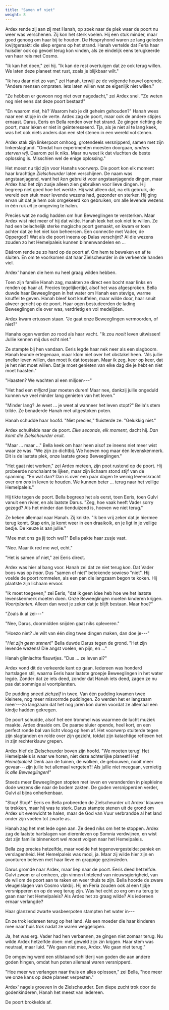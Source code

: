 ```yaml
---
title: "Samen of niet"
weight: 8
---
```


Ardex rende zij aan zij met Hanah, op zoek naar de plek waar de poort nu weer was verschenen. Zij kon het sterk voelen. Hij een stuk minder, maar goed genoeg om haar bij te houden. De Hespryhond waren ze lang geleden kwijtgeraakt: die sliep ergens op het strand. Hanah vertelde dat Feria haar huisdier ook op gevoel terug kon vinden, als ze eindelijk eens terugkeerde van haar reis met Cosmo.

"Ik kan het doen," zei hij. "Ik kan de rest overtuigen dat ze ook terug willen. We laten deze planeet met rust, zoals je blijkbaar wilt."

"Ik hou daar niet zo van," zei Hanah, terwijl ze de volgende heuvel oprende. "Andere mensen ompraten. Iets laten willen wat ze eigenlijk niet willen."

"Ze hebben er gewoon nog niet over nagedacht," zei Ardex snel. "Ze weten nog niet eens dat deze poort bestaat!"

"En waarom niet, hè? Waarom heb je dit geheim gehouden?" Hanah wees naar een stipje in de verte. Ardex zag de poort, maar ook de andere stipjes ernaast. Darus, Eeris en Bella renden over het strand. Ze gingen richting de poort, maar leken er niet in geïnteresseerd. Tja, als je niet al te lang keek, was het ook niets anders dan een stel stenen in een wereld vol stenen.

Ardex stak zijn linkerpoot omhoog, grotendeels versnipperd, samen met zijn linkerslagtand. "Omdat hun experimenten moesten doorgaan, _anders sterven wij_. Daarom zei ik niks. Maar nu weet ik dat vluchten de beste oplossing is. Misschien wel de enige oplossing."

Het moest nu tijd zijn voor Hanahs voorwerp. Die poort kon elk moment haar krachtige _Zielscheurder_ laten verschijnen. De naam was angstaanjagend, want het _kon_ gebruikt voor angstaanjagende dingen, maar Ardex had het zijn zusje alleen zien gebruiken voor lieve dingen. Hij begreep niet goed hoe het werkte. Hij wist alleen dat, na elk gebruik, de wereld een stuk meer levende wezens had, gezonder en sterker. Hij ging ervan uit dat je hem ook omgekeerd kon gebruiken, om alle levende wezens in één ruk _uit_ je omgeving te halen.

Precies wat ze nodig hadden om hun Beweeglingen te versterken. Maar Ardex wist niet meer of hij dat wilde. Hanah leek het ook niet te willen. Ze had een belachelijk sterke magische poort gemaakt, en kwam er toen achter dat ze het niet kon beheersen. Een connectie met Vader, de Oppergod? Wat als die poort ineens op Dalas verschijnt? Al die wezens zouden zo het Hemelpaleis kunnen binnenwandelen en ... 

Dáárom rende ze zo hard op de poort af. Om hem te bewaken en af te sluiten. En om te voorkomen dat haar Zielscheurder in de verkeerde handen viel. 

Ardex' handen die hem nu heel graag wilden hebben.

Toen zijn familie Hanah zag, maakten ze direct een bocht naar links en renden op haar af. Precies tegelijkertijd, alsof het was afgesproken. Bella duwde haar Beweeglingen in het water om Hanah een stevige, warme knuffel te geven. Hanah bleef kort knuffelen, maar wilde door, haar snuit alweer gericht op de poort. Haar ogen bestudeerden de lading Beweeglingen die over was, verdrietig en vol medelijden.

Ardex kwam ertussen staan. "Je gaat onze Beweeglingen vermoorden, of niet?"

Hanahs ogen werden zo rood als haar vacht. "Ik zou _nooit_ leven uitwissen! Jullie kennen mij dus echt niet." 

Ze stampte bij hen vandaan. Eeris legde haar nek neer als een slagboom. Hanah leunde ertegenaan, maar klom niet over het obstakel heen. "Als jullie sneller leven willen, dan moet ik dat toestaan. Maar ik zeg, keer op keer, dat je het niet moet willen. Dat je moet genieten van elke dag die je hebt en niet moet haasten."

"Haasten? We wachten al een miljoen---"

"Het had een _miljard_ jaar moeten duren! Maar nee, dankzij jullie ongeduld kunnen we veel minder lang genieten van het leven."

"Minder lang? Je weet ... je weet al wanneer het leven stopt?" Bella's stem trilde. Ze benaderde Hanah met uitgestoken poten.

Hanah schudde haar hoofd. "Niet precies," fluisterde ze. "Gelukkig niet."

Ardex schuifelde naar de poort. _Elke seconde, elk moment,_ dacht hij. _Dan komt die Zielscheurder eruit._

"Maar ... maar ..." Bella keek om haar heen alsof ze ineens niet meer wist waar ze was. "We zijn zo dichtbij. We hoeven nog maar één levenskenmerk. Dit is de laatste plek, onze laatste groep Beweeglingen."

"Het gaat niet werken," zei Ardex meteen, zijn poot rustend op de poort. Hij probeerde nonchalant te lijken, maar zijn lichaam stond stijf van de spanning. "En wat dan? Dan is over een paar dagen te weinig levenskracht over om _ons_ in leven te houden. We kunnen beter ... terug naar het veilige Hemelpaleis."

Hij tikte tegen de poort. Bella begreep het als eerst, toen Eeris, toen Gulvi vanuit een rivier, en als laatste Darus. "Zeg, hoe vaak heeft Vader sorry gezegd? Als het minder dan tienduizend is, hoeven we niet terug."

Ze keken allemaal naar Hanah. Zij knikte. "Ik ben vrij zeker dat je hiermee terug komt. Stap erin, je komt weer in een draaikolk, en je ligt in je veilige bedje. De keuze is aan jullie."

"Mee met ons ga jij toch wel?" Bella pakte haar zusje vast.

"Nee. Maar ik red me wel, echt."

"Het is samen of niet," zei Eeris direct.

Ardex was hier al bang voor. Hanah zei dat ze niet terug _kon_. Dat Vader boos was op _haar_. Dus "samen of niet" betekende sowieso "niet". Hij voelde de poort rommelen, als een pan die langzaam begon te koken. Hij plaatste zijn lichaam ervoor.

"Ik moet toegeven," zei Eeris, "dat ik geen idee heb hoe we het laatste levenskenmerk moeten doen. Onze Beweeglingen moeten kinderen krijgen. _Voortplanten._ Alleen dan weet je zeker dat je blijft bestaan. Maar hoe?"

"Zoals ik al zei---"

"Nee, Darus, doormidden snijden gaat niks opleveren."

"Hoezo niet? Je wilt van één ding twee dingen maken, dan doe je---"

"_Het zijn geen stenen!_" Bella duwde Darus tegen de grond. "Het zijn levende wezens! Die angst voelen, en pijn, en ..."

Hanah glimlachte flauwtjes. "Dus ... ze leven al?"

Ardex vond dit de verkeerde kant op gaan. Iedereen was honderd hartslagen stil, waarna Eeris haar laatste groepje Beweeglingen in het water legde. Zonder dat ze iets deed, zonder dat Hanah iets deed, zagen ze nu pas dat sommige al voortplantten. 

De pudding sneed _zichzelf_ in twee. Van één pudding kwamen twee kleinere, nog meer misvormde puddingen. Zo werden het er langzaam meer---zo langzaam dat het nog jaren kon duren voordat ze allemaal een kindje hadden gekregen.

De poort schudde, alsof het een trommel was waarmee de lucht muziek maakte. Ardex draaide om. De paarse sluier opende, heel kort, en een perfect ronde bal van licht vloog op hem af. Het voorwerp stuiterde tegen zijn slagtanden en rolde over zijn gezicht, totdat zijn katachtige reflexen het in zijn rechterklauw grepen.

Ardex hief de Zielscheurder boven zijn hoofd. "We moeten terug! Het Hemelpaleis is waar we horen, niet deze achterlijke planeet! Het _Hemelpaleis_! Denk aan de tuinen, de wolken, de gebouwen, nooit meer gevaar---zijn jullie het allemaal vergeten?! Als jullie niet meegaan, vernietig ik _alle Beweeglingen_!"

Steeds meer Beweeglingen stopten met leven en veranderden in piepkleine dode wezens die naar de bodem zakten. De goden versnipperden verder, Gulvi al bijna onherkenbaar.



"Stop! Stop!" Eeris en Bella probeerden de Zielscheurder uit Ardex' klauwen te trekken, maar hij was te sterk. Darus stampte stenen uit de grond om Ardex uit evenwicht te halen, maar de God van Vuur verbrandde al het land onder zijn voeten tot zwarte as.

Hanah zag het met lede ogen aan. Ze deed niks om het te stoppen. Ardex zag de laatste hartslagen van dierenleven op Somnia verdwijnen, en wist dat zijn familie binnenkort wel _moest_ volgen naar het Hemelpaleis. 

Bella zag precies hetzelfde, maar voelde het tegenovergestelde: paniek en verslagenheid. Het Hemelpaleis was mooi, ja. Maar zij wilde hier zijn en avonturen beleven met haar lieve en grappige gezinsleden.

Darus gromde naar Ardex, maar liep naar de poort. Eeris deed hetzelfde. Gulvi zwom er al omheen, zijn vinnen tintelend van nieuwsgierigheid, van de wil om de poort aan te raken en weer thuis te zijn. Bella hoorde de zware vleugelslagen van Cosmo vlakbij. Hij en Feria zouden ook al een tijdje versnipperen en op de weg terug zijn. Was het echt zo erg om nu terug te gaan naar het Hemelpaleis? Als Ardex het zo graag wilde? Als iedereen ernaar verlangde?

Haar glanzend zwarte wasbeerpoten stampten het water in---

En ze trok iedereen terug op het land. Als een moeder die haar kinderen mee naar huis trok nadat ze waren weggelopen. 

Ja, het was erg. Vader had hen verbannen, ze gingen niet zomaar terug. Nu wilde Ardex hetzelfde doen: met geweld zijn zin krijgen. Haar stem was neutraal, maar luid. "We gaan niet mee, Ardex. We gaan niet terug."

De omgeving werd een stilstaand schilderij van goden die aan andere goden hingen, omdat hun poten allemaal waren versnipperd.

"Hoe meer we verlangen naar thuis en alles oplossen," zei Bella, "hoe meer we onze kans op deze planeet verpesten."

Ardex' nagels groeven in de Zielscheurder. Een diepe zucht trok door de godenkinderen, Hanah het meest van iedereen.

De poort brokkelde af.